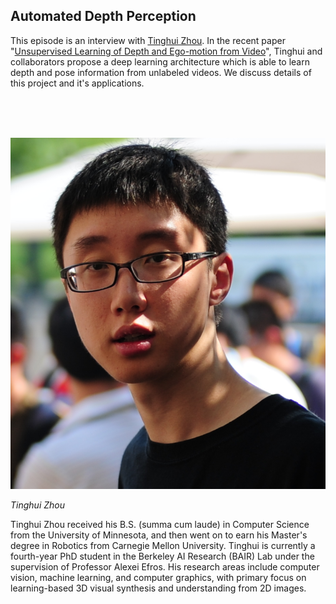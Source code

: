 ## Automated Depth Perception

This episode is an interview with [Tinghui Zhou](https://people.eecs.berkeley.edu/~tinghuiz/).  In the recent paper "[Unsupervised Learning of Depth and Ego-motion from Video](https://people.eecs.berkeley.edu/~tinghuiz/projects/SfMLearner/)", Tinghui and collaborators propose a deep learning architecture which is able to learn depth and pose information from unlabeled videos.  We discuss details of this project and it's applications.

<br/><br/><br/>

<div class="row">
	<div class="col-xs-12 col-sm-3">
		<img alt="Tinghui Zhou" src="src-unsupervised-depth-perception/tinghui-zhou.png" />
		<br/>
		<p><i>Tinghui Zhou</i></p>
	</div>
	<div class="col-xs-12 col-sm-9">
		Tinghui Zhou received his B.S. (summa cum laude) in Computer Science from the University of Minnesota, and then went on to earn his Master's degree in Robotics from Carnegie Mellon University. Tinghui is currently a fourth-year PhD student in the Berkeley AI Research (BAIR) Lab under the supervision of Professor Alexei Efros. His research areas include computer vision, machine learning, and computer graphics, with primary focus on learning-based 3D visual synthesis and understanding from 2D images.
	</div>
</div>

<div class="clear" />
